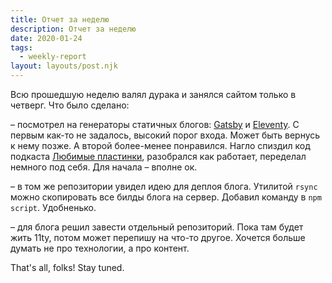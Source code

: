 ```yaml
---
title: Отчет за неделю
description: Отчет за неделю
date: 2020-01-24
tags:
  - weekly-report
layout: layouts/post.njk
---
```


Всю прошедшую неделю валял дурака и занялся сайтом только в четверг. Что было сделано:

– посмотрел на генераторы статичных блогов: [Gatsby](https://www.gatsbyjs.org/) и [Eleventy](https://www.11ty.io/). С первым как-то не задалось, высокий порог входа. Может быть вернусь к нему позже. А второй более-менее понравился. Нагло спиздил код подкаста [Любимые пластинки](https://3lp.me/), разобрался как работает, переделал немного под себя. Для начала – вполне ок.

– в том же репозитории увидел идею для деплоя блога. Утилитой `rsync` можно скопировать все билды блога на сервер. Добавил команду в `npm script`. Удобненько.

– для блога решил завести отдельный репозиторий. Пока там будет жить 11ty, потом может перепишу на что-то другое. Хочется больше думать не про технологии, а про контент.

That's all, folks! Stay tuned.

